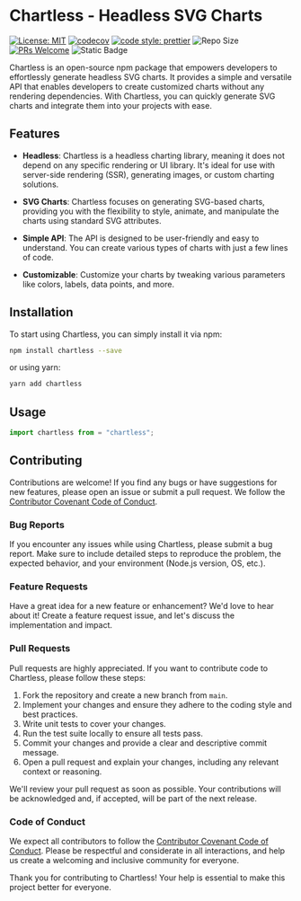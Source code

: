 # Chartless - Headless SVG Charts

[![License: MIT](https://img.shields.io/badge/License-MIT-yellow.svg)](https://opensource.org/licenses/MIT)
[![codecov](https://codecov.io/gh/eprince1/chartless/branch/main/graph/badge.svg?token=HUM9H9RO82)](https://codecov.io/gh/eprince1/chartless)
[![code style: prettier](https://img.shields.io/badge/code_style-prettier-ff69b4.svg?style=flat-square)](https://github.com/prettier/prettier)
![Repo Size](https://img.shields.io/github/repo-size/eprince1/chartless)
[![PRs Welcome](https://img.shields.io/badge/PRs-welcome-brightgreen.svg?style=flat-square)](http://makeapullrequest.com)
![Static Badge](https://img.shields.io/badge/status-under_development-blue)

Chartless is an open-source npm package that empowers developers to effortlessly generate headless SVG charts. It provides a simple and versatile API that enables developers to create customized charts without any rendering dependencies. With Chartless, you can quickly generate SVG charts and integrate them into your projects with ease.

## Features

- **Headless**: Chartless is a headless charting library, meaning it does not depend on any specific rendering or UI library. It's ideal for use with server-side rendering (SSR), generating images, or custom charting solutions.

- **SVG Charts**: Chartless focuses on generating SVG-based charts, providing you with the flexibility to style, animate, and manipulate the charts using standard SVG attributes.

- **Simple API**: The API is designed to be user-friendly and easy to understand. You can create various types of charts with just a few lines of code.

- **Customizable**: Customize your charts by tweaking various parameters like colors, labels, data points, and more.

## Installation

To start using Chartless, you can simply install it via npm:

```bash
npm install chartless --save
```

or using yarn:

```bash
yarn add chartless
```

## Usage

```javascript
import chartless from = "chartless";
```

## Contributing

Contributions are welcome! If you find any bugs or have suggestions for new features, please open an issue or submit a pull request. We follow the [Contributor Covenant Code of Conduct](https://github.com/your-username/chartless/blob/main/CODE_OF_CONDUCT.md).

### Bug Reports

If you encounter any issues while using Chartless, please submit a bug report. Make sure to include detailed steps to reproduce the problem, the expected behavior, and your environment (Node.js version, OS, etc.).

### Feature Requests

Have a great idea for a new feature or enhancement? We'd love to hear about it! Create a feature request issue, and let's discuss the implementation and impact.

### Pull Requests

Pull requests are highly appreciated. If you want to contribute code to Chartless, please follow these steps:

1. Fork the repository and create a new branch from `main`.
2. Implement your changes and ensure they adhere to the coding style and best practices.
3. Write unit tests to cover your changes.
4. Run the test suite locally to ensure all tests pass.
5. Commit your changes and provide a clear and descriptive commit message.
6. Open a pull request and explain your changes, including any relevant context or reasoning.

We'll review your pull request as soon as possible. Your contributions will be acknowledged and, if accepted, will be part of the next release.

### Code of Conduct

We expect all contributors to follow the [Contributor Covenant Code of Conduct](https://github.com/eprince1/chartless/blob/main/CODE_OF_CONDUCT.md). Please be respectful and considerate in all interactions, and help us create a welcoming and inclusive community for everyone.

Thank you for contributing to Chartless! Your help is essential to make this project better for everyone.
